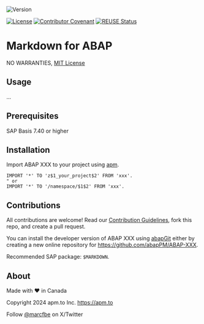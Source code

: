 ![Version](https://img.shields.io/endpoint?url=https://shield.abap.space/version-shield-json/github/abapPM/ABAP-MARKDOWN/src/zcl_markdown.clas.abap/c_version&label=Version&color=blue)

[![License](https://img.shields.io/github/license/abapPM/ABAP-MARKDOWN?label=License&color=green)](LICENSE)
[![Contributor Covenant](https://img.shields.io/badge/Contributor%20Covenant-2.1-4baaaa.svg?color=green)](https://github.com/abapPM/.github/blob/main/CODE_OF_CONDUCT.md)
[![REUSE Status](https://api.reuse.software/badge/github.com/abapPM/ABAP-MARKDOWN)](https://api.reuse.software/info/github.com/abapPM/ABAP-MARKDOWN)

# Markdown for ABAP

NO WARRANTIES, [MIT License](LICENSE)

## Usage

...

## Prerequisites

SAP Basis 7.40 or higher

## Installation

Import ABAP XXX to your project using [apm](https://abappm.com).

```abap
IMPORT '*' TO 'z$1_your_project$2' FROM 'xxx'.
" or
IMPORT '*' TO '/namespace/$1$2' FROM 'xxx'.
```

## Contributions

All contributions are welcome! Read our [Contribution Guidelines](CONTRIBUTING.md), fork this repo, and create a pull request.

You can install the developer version of ABAP XXX using [abapGit](https://github.com/abapGit/abapGit) either by creating a new online repository for https://github.com/abapPM/ABAP-XXX.

Recommended SAP package: `$MARKDOWN`.

## About

Made with :heart: in Canada

Copyright 2024 apm.to Inc. <https://apm.to>

Follow [@marcfbe](https://twitter.com/marcfbe) on X/Twitter
